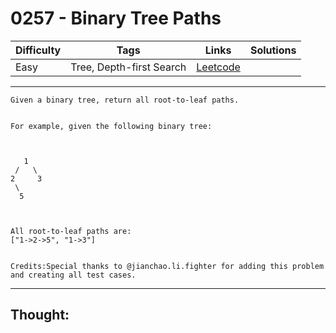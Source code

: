 # 0257 - Binary Tree Paths

Difficulty  | Tags | Links | Solutions
----------- | ---- | ----- | -----
Easy | Tree, Depth-first Search | [Leetcode](https://leetcode.com/problems/binary-tree-paths/description/) |


-----------

```
Given a binary tree, return all root-to-leaf paths.


For example, given the following binary tree:



   1
 /   \
2     3
 \
  5



All root-to-leaf paths are:
["1->2->5", "1->3"]


Credits:Special thanks to @jianchao.li.fighter for adding this problem and creating all test cases.
```

-----------

## Thought:
